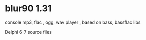 blur90 1.31
======

console mp3, flac , ogg, wav player , based on bass, bassflac libs

Delphi 6-7 source files